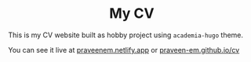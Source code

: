 <h1 align=center>My CV </h1>


This is my CV website built as hobby project using `academia-hugo` theme. 

You can see it live at [praveenem.netlify.app](https://praveenem.netlify.app) or [praveen-em.github.io/cv](https://praveen-em.github.io/cv/)



